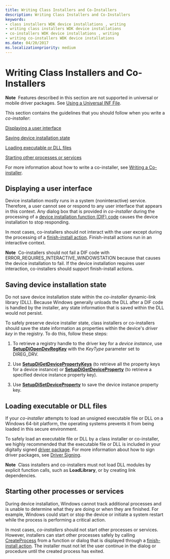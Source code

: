 ```yaml
---
title: Writing Class Installers and Co-Installers
description: Writing Class Installers and Co-Installers
keywords:
- class installers WDK device installations , writing
- writing class installers WDK device installations
- co-installers WDK device installations , writing
- writing co-installers WDK device installations
ms.date: 04/20/2017
ms.localizationpriority: medium
---
```


# Writing Class Installers and Co-Installers


**Note**  Features described in this section are not supported in universal or mobile driver packages. See [Using a Universal INF File](using-a-universal-inf-file.md).

 

This section contains the guidelines that you should follow when you write a *co-installer*:

[Displaying a user interface](#displaying-a-user-interface)

[Saving device installation state](#saving-device-installation-state)

[Loading executable or DLL files](#loading-executable-or-dll-files)

[Starting other processes or services](#starting-other-processes-or-services)

For more information about how to write a co-installer, see [Writing a Co-installer](writing-a-co-installer.md).

## Displaying a user interface


Device installation mostly runs in a system (noninteractive) service. Therefore, a user cannot see or respond to any user interface that appears in this context. Any dialog box that is provided in *co-installer* during the processing of a [device installation function (DIF) code](/previous-versions/ff541307(v=vs.85)) causes the device installation to stop responding.

In most cases, co-installers should not interact with the user except during the processing of a [finish-install action](finish-install-actions--windows-vista-and-later-.md). Finish-install actions run in an interactive context.

**Note**  Co-installers should not fail a DIF code with ERROR_REQUIRES_INTERACTIVE_WINDOWSTATION because that causes the device installation to fail. If the device installation requires user interaction, co-installers should support finish-install actions.

 

## Saving device installation state


Do not save device installation state within the *co-installer* dynamic-link library (DLL). Because Windows generally unloads the DLL after a DIF code is handled by the installer, any state information that is saved within the DLL would not persist.

To safely preserve device installer state, class installers or co-installers should save the state information as properties within the device's *driver key* in the registry. To do this, follow these steps:

1.  To retrieve a registry handle to the driver key for a *device instance*, use [**SetupDiOpenDevRegKey**](/windows/win32/api/setupapi/nf-setupapi-setupdiopendevregkey) with the *KeyType* parameter set to DIREG_DRV.

2.  Use [**SetupDiGetDevicePropertyKeys**](/windows/win32/api/setupapi/nf-setupapi-setupdigetdevicepropertykeys) (to retrieve all the property keys for a device instance) or [**SetupDiGetDeviceProperty**](/windows/win32/api/setupapi/nf-setupapi-setupdigetdevicepropertyw) (to retrieve a specified device instance property key).

3.  Use [**SetupDiSetDeviceProperty**](/windows/win32/api/setupapi/nf-setupapi-setupdisetdevicepropertyw) to save the device instance property key.

## Loading executable or DLL files


If your *co-installer* attempts to load an unsigned executable file or DLL on a Windows 64-bit platform, the operating systems prevents it from being loaded in this secure environment.

To safely load an executable file or DLL by a class installer or co-installer, we highly recommended that the executable file or DLL is included in your digitally signed [driver package](driver-packages.md). For more information about how to sign driver packages, see [Driver Signing](driver-signing.md).

**Note**  Class installers and co-installers must not load DLL modules by explicit function calls, such as **LoadLibrary**, or by creating link dependencies.

 

## Starting other processes or services


During device installation, Windows cannot track additional processes and is unable to determine what they are doing or when they are finished. For example, Windows could start or stop the device or initiate a system restart while the process is performing a critical action.

In most cases, *co-installers* should not start other processes or services. However, installers can start other processes safely by calling [CreateProcess](/windows/win32/api/processthreadsapi/nf-processthreadsapi-createprocessa) from a function or dialog that is displayed through a [finish-install action](finish-install-actions--windows-vista-and-later-.md). The installer must not let the user continue in the dialog or procedure until the created process has exited.

 

 





